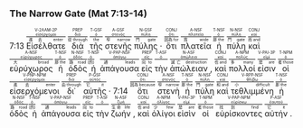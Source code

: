 ### The Narrow Gate (Mat 7:13-14)

7:13 <RUBY><ruby><ruby><span class='verb'>Εἰσέλθατε</span><rt>進去 enter</rt></ruby><rt><a href='https://bible.fhl.net/new/s.php?N=0&k=01525&m='>εἰσέρχομαι</a></rt></ruby><rt>V-2AAM-2P</rt></RUBY> <RUBY><ruby><ruby>διὰ<rt>從 through</rt></ruby><rt><a href='https://bible.fhl.net/new/s.php?N=0&k=01223&m='>διά</a></rt></ruby><rt>PREP</rt></RUBY> <RUBY><ruby><ruby>τῆς<rt>the</rt></ruby><rt><a href='https://bible.fhl.net/new/s.php?N=0&k=03588&m='>ὁ</a></rt></ruby><rt>T-GSF</rt></RUBY> <RUBY><ruby><ruby>στενῆς<rt>窄 narrow</rt></ruby><rt><a href='https://bible.fhl.net/new/s.php?N=0&k=04728&m='>στενός</a></rt></ruby><rt>A-GSF</rt></RUBY> <RUBY><ruby><ruby>πύλης<rt>門 gate</rt></ruby><rt><a href='https://bible.fhl.net/new/s.php?N=0&k=04439&m='>πύλη</a></rt></ruby><rt>N-GSF</rt></RUBY> · <RUBY><ruby><ruby>ὅτι<rt>因為 for</rt></ruby><rt><a href='https://bible.fhl.net/new/s.php?N=0&k=03754&m='>ὅτι</a></rt></ruby><rt>CONJ</rt></RUBY> <RUBY><ruby><ruby>πλατεῖα<rt>寬 wide</rt></ruby><rt><a href='https://bible.fhl.net/new/s.php?N=0&k=04116&m='>πλατεῖα</a></rt></ruby><rt>A-NSF</rt></RUBY> <RUBY><ruby><ruby>ἡ<rt>那 the</rt></ruby><rt><a href='https://bible.fhl.net/new/s.php?N=0&k=03588&m='>ὁ</a></rt></ruby><rt>T-NSF</rt></RUBY> <RUBY><ruby><ruby>πύλη<rt>門 gate</rt></ruby><rt><a href='https://bible.fhl.net/new/s.php?N=0&k=04439&m='>πύλη</a></rt></ruby><rt>N-NSF</rt></RUBY> <RUBY><ruby><ruby>καὶ<rt>而 and</rt></ruby><rt><a href='https://bible.fhl.net/new/s.php?N=0&k=02532&m='>καί</a></rt></ruby><rt>CONJ</rt></RUBY> <RUBY><ruby><ruby>εὐρύχωρος<rt>大 broad</rt></ruby><rt><a href='https://bible.fhl.net/new/s.php?N=0&k=02149&m='>εὐρύχωρος</a></rt></ruby><rt>A-NSF</rt></RUBY> <RUBY><ruby><ruby>ἡ<rt>那 the</rt></ruby><rt><a href='https://bible.fhl.net/new/s.php?N=0&k=03588&m='>ὁ</a></rt></ruby><rt>T-NSF</rt></RUBY> <RUBY><ruby><ruby>ὁδὸς<rt>路 road</rt></ruby><rt><a href='https://bible.fhl.net/new/s.php?N=0&k=03598&m='>ὁδός</a></rt></ruby><rt>N-NSF</rt></RUBY> <RUBY><ruby><ruby>ἡ<rt>(的)</rt></ruby><rt><a href='https://bible.fhl.net/new/s.php?N=0&k=03588&m='>ὁ</a></rt></ruby><rt>T-NSF</rt></RUBY> <RUBY><ruby><ruby><span class='ptc'>ἀπάγουσα</span><rt>通 leads</rt></ruby><rt><a href='https://bible.fhl.net/new/s.php?N=0&k=00520&m='>ἀπάγω</a></rt></ruby><rt>V-PAP-NSF</rt></RUBY> <RUBY><ruby><ruby>εἰς<rt>向 to</rt></ruby><rt><a href='https://bible.fhl.net/new/s.php?N=0&k=01519&m='>εἰς</a></rt></ruby><rt>PREP</rt></RUBY> <RUBY><ruby><ruby>τὴν<rt></rt></ruby><rt><a href='https://bible.fhl.net/new/s.php?N=0&k=03588&m='>ὁ</a></rt></ruby><rt>T-ASF</rt></RUBY> <RUBY><ruby><ruby>ἀπώλειαν<rt>滅亡 destruction</rt></ruby><rt><a href='https://bible.fhl.net/new/s.php?N=0&k=00684&m='>ἀπώλεια</a></rt></ruby><rt>N-ASF</rt></RUBY> , <RUBY><ruby><ruby>καὶ<rt>也 and</rt></ruby><rt><a href='https://bible.fhl.net/new/s.php?N=0&k=02532&m='>καί</a></rt></ruby><rt>CONJ</rt></RUBY> <RUBY><ruby><ruby>πολλοί<rt>多 many</rt></ruby><rt><a href='https://bible.fhl.net/new/s.php?N=0&k=04183&m='>πολύς</a></rt></ruby><rt>A-NPM</rt></RUBY> <RUBY><ruby><ruby><span class='verb'>εἰσιν</span><rt>是 are</rt></ruby><rt><a href='https://bible.fhl.net/new/s.php?N=0&k=01526&m='>εἰμί</a></rt></ruby><rt>V-PAI-3P</rt></RUBY> <RUBY><ruby><ruby>οἱ<rt>者 those</rt></ruby><rt><a href='https://bible.fhl.net/new/s.php?N=0&k=03588&m='>ὁ</a></rt></ruby><rt>T-NPM</rt></RUBY> <RUBY><ruby><ruby><span class='ptc'>εἰσερχόμενοι</span><rt>進去 enter</rt></ruby><rt><a href='https://bible.fhl.net/new/s.php?N=0&k=01525&m='>εἰσέρχομαι</a></rt></ruby><rt>V-PNP-NPM</rt></RUBY> <RUBY><ruby><ruby>δι᾽<rt>由 through</rt></ruby><rt><a href='https://bible.fhl.net/new/s.php?N=0&k=01223&m='>διά</a></rt></ruby><rt>PREP</rt></RUBY> <RUBY><ruby><ruby>αὐτῆς<rt>它 it</rt></ruby><rt><a href='https://bible.fhl.net/new/s.php?N=0&k=00846&m='>αὐτός</a></rt></ruby><rt>P-GSF</rt></RUBY> · 7:14 <RUBY><ruby><ruby>ὅτι<rt>因為 because</rt></ruby><rt><a href='https://bible.fhl.net/new/s.php?N=0&k=03754&m='>ὅτι</a></rt></ruby><rt>CONJ</rt></RUBY> <RUBY><ruby><ruby>στενὴ<rt>窄 narrow</rt></ruby><rt><a href='https://bible.fhl.net/new/s.php?N=0&k=04728&m='>στενός</a></rt></ruby><rt>A-NSF</rt></RUBY> <RUBY><ruby><ruby>ἡ<rt>那 the</rt></ruby><rt><a href='https://bible.fhl.net/new/s.php?N=0&k=03588&m='>ὁ</a></rt></ruby><rt>T-NSF</rt></RUBY> <RUBY><ruby><ruby>πύλη<rt>門 gate</rt></ruby><rt><a href='https://bible.fhl.net/new/s.php?N=0&k=04439&m='>πύλη</a></rt></ruby><rt>N-NSF</rt></RUBY> <RUBY><ruby><ruby>καὶ<rt>和 and</rt></ruby><rt><a href='https://bible.fhl.net/new/s.php?N=0&k=02532&m='>καί</a></rt></ruby><rt>CONJ</rt></RUBY> <RUBY><ruby><ruby><span class='ptc'>τεθλιμμένη</span><rt>小 difficult</rt></ruby><rt><a href='https://bible.fhl.net/new/s.php?N=0&k=02346&m='>θλίβω</a></rt></ruby><rt>V-RPP-NSF</rt></RUBY> <RUBY><ruby><ruby>ἡ<rt>那 the</rt></ruby><rt><a href='https://bible.fhl.net/new/s.php?N=0&k=03588&m='>ὁ</a></rt></ruby><rt>T-NSF</rt></RUBY> <RUBY><ruby><ruby>ὁδὸς<rt>路 road</rt></ruby><rt><a href='https://bible.fhl.net/new/s.php?N=0&k=03598&m='>ὁδός</a></rt></ruby><rt>N-NSF</rt></RUBY> <RUBY><ruby><ruby>ἡ<rt>(的)</rt></ruby><rt><a href='https://bible.fhl.net/new/s.php?N=0&k=03588&m='>ὁ</a></rt></ruby><rt>T-NSF</rt></RUBY> <RUBY><ruby><ruby><span class='ptc'>ἀπάγουσα</span><rt>通 leads</rt></ruby><rt><a href='https://bible.fhl.net/new/s.php?N=0&k=00520&m='>ἀπάγω</a></rt></ruby><rt>V-PAP-NSF</rt></RUBY> <RUBY><ruby><ruby>εἰς<rt>向 to</rt></ruby><rt><a href='https://bible.fhl.net/new/s.php?N=0&k=01519&m='>εἰς</a></rt></ruby><rt>PREP</rt></RUBY> <RUBY><ruby><ruby>τὴν<rt></rt></ruby><rt><a href='https://bible.fhl.net/new/s.php?N=0&k=03588&m='>ὁ</a></rt></ruby><rt>T-ASF</rt></RUBY> <RUBY><ruby><ruby>ζωήν<rt>生命 life</rt></ruby><rt><a href='https://bible.fhl.net/new/s.php?N=0&k=02222&m='>ζωή</a></rt></ruby><rt>N-ASF</rt></RUBY> , <RUBY><ruby><ruby>καὶ<rt>也 and</rt></ruby><rt><a href='https://bible.fhl.net/new/s.php?N=0&k=02532&m='>καί</a></rt></ruby><rt>CONJ</rt></RUBY> <RUBY><ruby><ruby>ὀλίγοι<rt>少 few</rt></ruby><rt><a href='https://bible.fhl.net/new/s.php?N=0&k=03641&m='>ὀλίγος</a></rt></ruby><rt>A-NPM</rt></RUBY> <RUBY><ruby><ruby><span class='verb'>εἰσὶν</span><rt>是 are</rt></ruby><rt><a href='https://bible.fhl.net/new/s.php?N=0&k=01526&m='>εἰμί</a></rt></ruby><rt>V-PAI-3P</rt></RUBY> <RUBY><ruby><ruby>οἱ<rt>者 those</rt></ruby><rt><a href='https://bible.fhl.net/new/s.php?N=0&k=03588&m='>ὁ</a></rt></ruby><rt>T-NPM</rt></RUBY> <RUBY><ruby><ruby><span class='ptc'>εὑρίσκοντες</span><rt>找到 find</rt></ruby><rt><a href='https://bible.fhl.net/new/s.php?N=0&k=02147&m='>εὑρίσκω</a></rt></ruby><rt>V-PAP-NPM</rt></RUBY> <RUBY><ruby><ruby>αὐτήν<rt>它 it</rt></ruby><rt><a href='https://bible.fhl.net/new/s.php?N=0&k=00848&m='>ἑαυτοῦ</a></rt></ruby><rt>P-ASF</rt></RUBY> . 

[^1]: ὅτι：NA28/UBS5 認為是 τί，而且是 B 等級——倘若如此，那麼 τί 就要理解為「τί 用於宣告中：「何等！」（譯自希伯來文之מָה)」(BAGD)。